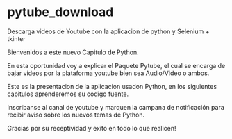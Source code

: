 # pytube_download
Descarga videos de Youtube con la aplicacion de python y Selenium + tkinter

Bienvenidos a este nuevo Capitulo de Python.

En esta oportunidad voy a explicar el Paquete Pytube,
el cual se encarga de bajar videos por la plataforma
youtube bien sea Audio/Video o ambos.

Este es la presentacion de la aplicacion usadon Python, en los siguientes capitulos aprenderemos su codigo fuente.

Inscribanse al canal de youtube y marquen la campana de notificación para recibir aviso sobre los nuevos temas de Python.

Gracias por su receptividad y exito en todo lo que realicen!
